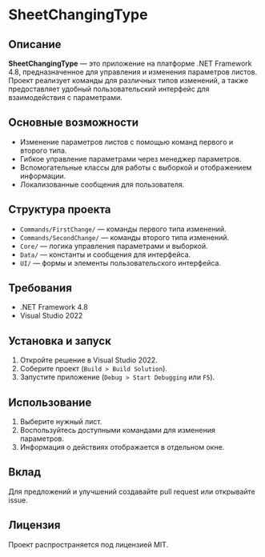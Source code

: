 # SheetChangingType

## Описание

**SheetChangingType** — это приложение на платформе .NET Framework 4.8, предназначенное для управления и изменения параметров листов. Проект реализует команды для различных типов изменений, а также предоставляет удобный пользовательский интерфейс для взаимодействия с параметрами.

## Основные возможности

- Изменение параметров листов с помощью команд первого и второго типа.
- Гибкое управление параметрами через менеджер параметров.
- Вспомогательные классы для работы с выборкой и отображением информации.
- Локализованные сообщения для пользователя.

## Структура проекта

- `Commands/FirstChange/` — команды первого типа изменений.
- `Commands/SecondChange/` — команды второго типа изменений.
- `Core/` — логика управления параметрами и выборкой.
- `Data/` — константы и сообщения для интерфейса.
- `UI/` — формы и элементы пользовательского интерфейса.

## Требования

- .NET Framework 4.8
- Visual Studio 2022

## Установка и запуск

1. Откройте решение в Visual Studio 2022.
2. Соберите проект (`Build > Build Solution`).
3. Запустите приложение (`Debug > Start Debugging` или `F5`).

## Использование

1. Выберите нужный лист.
2. Воспользуйтесь доступными командами для изменения параметров.
3. Информация о действиях отображается в отдельном окне.

## Вклад

Для предложений и улучшений создавайте pull request или открывайте issue.

## Лицензия

Проект распространяется под лицензией MIT.
